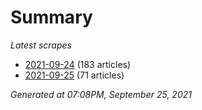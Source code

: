 # Summary
*Latest scrapes*
* [2021-09-24](https://github.com/nuuuwan/news_lk/blob/data/news_lk.2021-09-24.json) (183 articles)
* [2021-09-25](https://github.com/nuuuwan/news_lk/blob/data/news_lk.2021-09-25.json) (71 articles)

*Generated at 07:08PM, September 25, 2021*